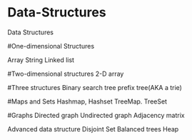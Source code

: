 # Data-Structures
Data Structures

#One-dimensional Structures

Array
String
Linked list


#Two-dimensional structures
2-D array

#Three structures
Binary search tree
prefix tree(AKA a trie)


#Maps and Sets
Hashmap, Hashset
TreeMap. TreeSet

#Graphs
Directed graph
Undirected graph
Adjacency matrix


Advanced data structure
Disjoint Set
Balanced trees
Heap
